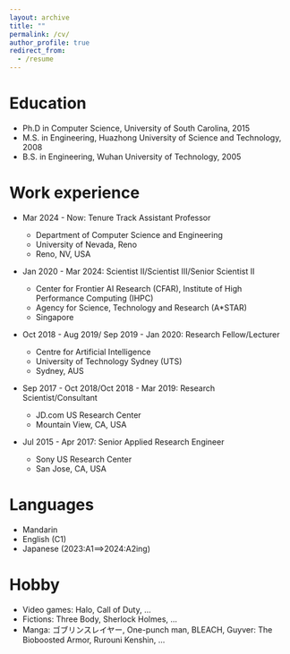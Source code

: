 ```yaml
---
layout: archive
title: ""
permalink: /cv/
author_profile: true
redirect_from:
  - /resume
---
```



Education
======
* Ph.D in Computer Science, University of South Carolina, 2015
* M.S. in Engineering, Huazhong University of Science and Technology, 2008
* B.S. in Engineering, Wuhan University of Technology, 2005

Work experience
======
* Mar 2024 - Now: Tenure Track Assistant Professor
  * Department of Computer Science and Engineering
  * University of Nevada, Reno
  * Reno, NV, USA

* Jan 2020 - Mar 2024: Scientist II/Scientist III/Senior Scientist II
  * Center for Frontier AI Research (CFAR), Institute of High Performance Computing (IHPC)
  * Agency for Science, Technology and Research (A*STAR)
  * Singapore

* Oct 2018 - Aug 2019/ Sep 2019 - Jan 2020: Research Fellow/Lecturer
  * Centre for Artificial Intelligence
  * University of Technology Sydney (UTS)
  * Sydney, AUS

* Sep 2017 - Oct 2018/Oct 2018 - Mar 2019: Research Scientist/Consultant
  * JD.com US Research Center
  * Mountain View, CA, USA
    
* Jul 2015 - Apr 2017: Senior Applied Research Engineer 
  * Sony US Research Center
  * San Jose, CA, USA

Languages
======
* Mandarin
* English (C1)
* Japanese (2023:A1==>2024:A2ing)

Hobby
=======
 * Video games: Halo, Call of Duty, ...
 * Fictions: Three Body, Sherlock Holmes, ...
 * Manga: ゴブリンスレイヤー, One-punch man, BLEACH, Guyver: The Bioboosted Armor, Rurouni Kenshin, ...
